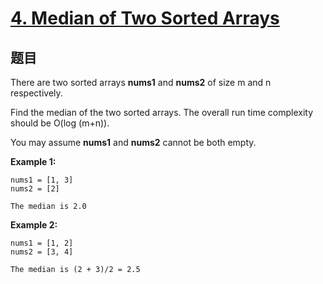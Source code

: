 # [4. Median of Two Sorted Arrays](https://leetcode.com/problems/median-of-two-sorted-arrays/)


## 题目

There are two sorted arrays **nums1** and **nums2** of size m and n respectively.

Find the median of the two sorted arrays. The overall run time complexity should be O(log (m+n)).

You may assume **nums1** and **nums2** cannot be both empty.

**Example 1:**

    nums1 = [1, 3]
    nums2 = [2]
    
    The median is 2.0

**Example 2:**

    nums1 = [1, 2]
    nums2 = [3, 4]
    
    The median is (2 + 3)/2 = 2.5